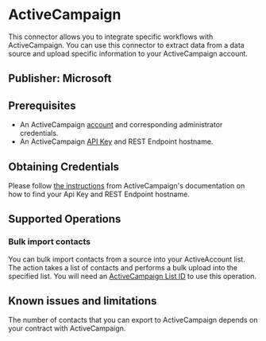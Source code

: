 
# ActiveCampaign

This connector allows you to integrate specific workflows with ActiveCampaign. You can use this connector to extract data from a data source and upload specific information to your ActiveCampaign account.

## Publisher: Microsoft

## Prerequisites

* An ActiveCampaign [account](https://www.activecampaign.com/) and corresponding administrator credentials.
* An ActiveCampaign [API Key](https://help.activecampaign.com/hc/articles/207317590-Getting-started-with-the-API#how-to-obtain-your-activecampaign-api-url-and-key) and REST Endpoint hostname.

## Obtaining Credentials

Please follow [the instructions](https://help.activecampaign.com/hc/articles/207317590-Getting-started-with-the-API#how-to-obtain-your-activecampaign-api-url-and-key) from ActiveCampaign's documentation on how to find your Api Key and REST Endpoint hostname.

## Supported Operations

### Bulk import contacts

You can bulk import contacts from a source into your ActiveAccount list. The action takes a list of contacts and performs a bulk upload into the specified list. You will need an [ActiveCampaign List ID](https://help.activecampaign.com/hc/en-us/articles/360000030559-How-to-create-a-list-in-ActiveCampaign) to use this operation.

## Known issues and limitations

The number of contacts that you can export to ActiveCampaign depends on your contract with ActiveCampaign.
